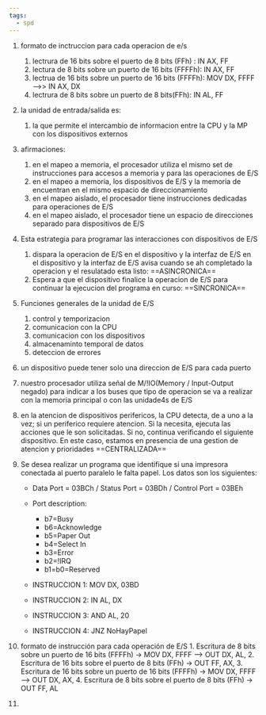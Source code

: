 ```yaml
---
tags:
  - spd
---
```

1. formato de inctruccion para cada operacion de e/s
	1. lectrura de 16 bits sobre el puerto de 8 bits (FFh) : IN AX, FF
	2. lectura de 8 bits sobre un puerto de 16 bits (FFFFh): IN AX, FF
	3. lectrua de 16 bits sobre un puerto de 16 bits (FFFFh): MOV DX, FFFF -->> IN AX, DX
	4. lectrura de 8 bits sobre un puerto de 8 bits(FFh): IN AL, FF

2. la unidad de entrada/salida es:
	1. la que permite el intercambio de informacion entre la CPU y la MP con los dispositivos externos

3.  afirmaciones:
	1. en el mapeo a memoria, el procesador utiliza el mismo set de instrucciones para accesos a memoria y para las operaciones de E/S
	2. en el mapeo a memoria, los dispositivos de E/S y la memoria de encuentran en el mismo espacio de direccionamiento 
	3. en el mapeo aislado, el procesador tiene instrucciones dedicadas para operaciones de E/S
	4. en el mapeo aislado, el procesador tiene un espacio de direcciones separado para dispositivos de E/S

4. Esta estrategia para programar las interacciones con dispositivos de E/S
	1. dispara la operacion de E/S en el dispositivo y la interfaz de E/S en el dispositivo y la interfaz de E/S avisa cuando se ah completado la operacion y el resulatado esta listo: ==ASINCRONICA==
	2. Espera a que el dispositivo finalice la operacion de E/S para continuar la ejecucion del programa en curso: ==SINCRONICA==

5. Funciones generales de la unidad de  E/S
	1. control y temporizacion
	2. comunicacion con la CPU
	3. comunicacion con los dispositivos
	4. almacenaminto temporal de datos
	5. deteccion de errores

6. un dispositivo puede tener solo una direccion de E/S para cada puerto

7. nuestro procesador utiliza señal de M/!IO(Memory / Input-Output negado) para indicar a los buses que tipo de operacion se va a realizar con la memoria principal o con las unidade4s de E/S 

8.  en la atencion de dispositivos perifericos, la CPU detecta, de a uno a la vez; si un periferico requiere atencion. Si la necesita, ejecuta las acciones que le son solicitadas. Si no, continua verificando el siguiente dispositivo. En este caso, estamos en presencia de una gestion de atencion y prioridades ==CENTRALIZADA==

9.  Se desea realizar un programa que identifique si una impresora conectada al puerto paralelo le falta papel. Los datos son los siguientes:
	
	- Data Port = 03BCh / Status Port = 03BDh / Control Port = 03BEh
	- Port description:
	    - b7=Busy
	    - b6=Acknowledge
	    - b5=Paper Out
	    - b4=Select In
	    - b3=Error
	    - b2=!IRQ
	    - b1=b0=Reserved
	
	- INSTRUCCION 1: MOV DX, 03BD
	- INSTRUCCION 2: IN AL, DX
	- INSTRUCCION 3: AND AL, 20
	- INSTRUCCION 4: JNZ NoHayPapel

10. formato de instrucción para cada operación de E/S
		1. Escritura de 8 bits sobre un puerto de 16 bits (FFFFh) → MOV DX, FFFF --> OUT DX, AL,
		2. Escritura de 16 bits sobre el puerto de 8 bits (FFh) → OUT FF, AX,
		3. Escritura de 16 bits sobre un puerto de 16 bits (FFFFh) → MOV DX, FFFF --> OUT DX, AX,
		4. Escritura de 8 bits sobre el puerto de 8 bits (FFh) → OUT FF, AL
11. 